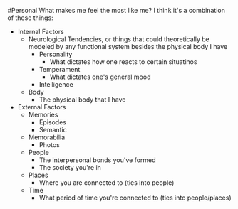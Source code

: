 #Personal 
What makes me feel the most like me? I think it's a combination of these things:
* Internal Factors
	* Neurological Tendencies, or things that could theoretically be modeled by any functional system besides the physical body I have
		* Personality
			* What dictates how one reacts to certain situatinos
		* Temperament
			* What dictates one's general mood
		* Intelligence
	* Body
		* The physical body that I have
* External Factors
	* Memories
		* Episodes
		* Semantic
	* Memorabilia
		* Photos
	* People
		* The interpersonal bonds you've formed
		* The society you're in
	* Places
		* Where you are connected to (ties into people)
	* Time
		* What period of time you're connected to (ties into people/places)